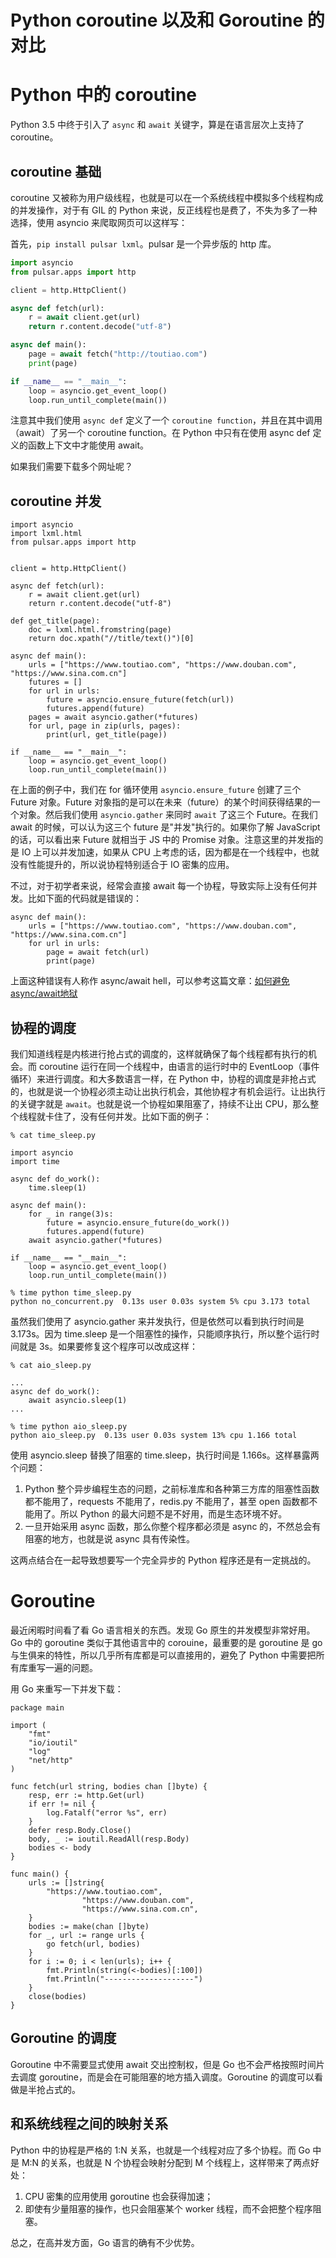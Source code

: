 # Python coroutine 以及和 Goroutine 的对比

<!--
ID: b121a7c4-573c-4114-b977-90ad84b1c746
Status: publish
Date: 2018-04-29T05:44:00
Modified: 2020-05-16T11:37:10
wp_id: 681
-->

# Python 中的 coroutine

Python 3.5 中终于引入了 `async` 和 `await` 关键字，算是在语言层次上支持了 coroutine。

## coroutine 基础

coroutine 又被称为用户级线程，也就是可以在一个系统线程中模拟多个线程构成的并发操作，对于有 GIL 的 Python 来说，反正线程也是费了，不失为多了一种选择，使用 asyncio 来爬取网页可以这样写：

首先，`pip install pulsar lxml`。pulsar 是一个异步版的 http 库。

```py
import asyncio
from pulsar.apps import http

client = http.HttpClient()

async def fetch(url):
    r = await client.get(url)
    return r.content.decode("utf-8")

async def main():
    page = await fetch("http://toutiao.com")
    print(page)

if __name__ == "__main__":
    loop = asyncio.get_event_loop()
    loop.run_until_complete(main())
```

注意其中我们使用 `async def` 定义了一个 `coroutine function`，并且在其中调用（await）了另一个 coroutine function。在 Python 中只有在使用 async def 定义的函数上下文中才能使用 await。

如果我们需要下载多个网址呢？

## coroutine 并发

```
import asyncio
import lxml.html
from pulsar.apps import http


client = http.HttpClient()

async def fetch(url):
    r = await client.get(url)
    return r.content.decode("utf-8")

def get_title(page):
    doc = lxml.html.fromstring(page)
    return doc.xpath("//title/text()")[0]

async def main():
    urls = ["https://www.toutiao.com", "https://www.douban.com", "https://www.sina.com.cn"]
    futures = []
    for url in urls:
        future = asyncio.ensure_future(fetch(url))
        futures.append(future)
    pages = await asyncio.gather(*futures)
    for url, page in zip(urls, pages):
        print(url, get_title(page))

if __name__ == "__main__":
    loop = asyncio.get_event_loop()
    loop.run_until_complete(main())
```

在上面的例子中，我们在 for 循环使用 `asyncio.ensure_future` 创建了三个 Future 对象。Future 对象指的是可以在未来（future）的某个时间获得结果的一个对象。然后我们使用 `asyncio.gather` 来同时 `await` 了这三个 Future。在我们 await 的时候，可以认为这三个 future 是"并发"执行的。如果你了解 JavaScript 的话，可以看出来 Future 就相当于 JS 中的 Promise 对象。注意这里的并发指的是 IO 上可以并发加速，如果从 CPU 上考虑的话，因为都是在一个线程中，也就没有性能提升的，所以说协程特别适合于 IO 密集的应用。

不过，对于初学者来说，经常会直接 await 每一个协程，导致实际上没有任何并发。比如下面的代码就是错误的：

```
async def main():
    urls = ["https://www.toutiao.com", "https://www.douban.com", "https://www.sina.com.cn"]
    for url in urls:
        page = await fetch(url)
        print(page)
```

上面这种错误有人称作 async/await hell，可以参考这篇文章：[如何避免async/await地狱](https://www.zcfy.cc/article/how-to-escape-async-await-hell)

## 协程的调度

我们知道线程是内核进行抢占式的调度的，这样就确保了每个线程都有执行的机会。而 coroutine 运行在同一个线程中，由语言的运行时中的 EventLoop（事件循环）来进行调度。和大多数语言一样，在 Python 中，协程的调度是非抢占式的，也就是说一个协程必须主动让出执行机会，其他协程才有机会运行。让出执行的关键字就是 `await`。也就是说一个协程如果阻塞了，持续不让出 CPU，那么整个线程就卡住了，没有任何并发。比如下面的例子：

```
% cat time_sleep.py

import asyncio
import time

async def do_work():
    time.sleep(1)

async def main():
    for _ in range(3)s:
        future = asyncio.ensure_future(do_work())
        futures.append(future)
    await asyncio.gather(*futures)

if __name__ == "__main__":
    loop = asyncio.get_event_loop()
    loop.run_until_complete(main())

% time python time_sleep.py
python no_concurrent.py  0.13s user 0.03s system 5% cpu 3.173 total
```

虽然我们使用了 asyncio.gather 来并发执行，但是依然可以看到执行时间是 3.173s。因为 time.sleep 是一个阻塞性的操作，只能顺序执行，所以整个运行时间就是 3s。如果要修复这个程序可以改成这样：

```
% cat aio_sleep.py

...
async def do_work():
    await asyncio.sleep(1)
...

% time python aio_sleep.py
python aio_sleep.py  0.13s user 0.03s system 13% cpu 1.166 total
```

使用 asyncio.sleep 替换了阻塞的 time.sleep，执行时间是 1.166s。这样暴露两个问题：

1. Python 整个异步编程生态的问题，之前标准库和各种第三方库的阻塞性函数都不能用了，requests 不能用了，redis.py 不能用了，甚至 open 函数都不能用了。所以 Python 的最大问题不是不好用，而是生态环境不好。
2. 一旦开始采用 async 函数，那么你整个程序都必须是 async 的，不然总会有阻塞的地方，也就是说 async 具有传染性。

这两点结合在一起导致想要写一个完全异步的 Python 程序还是有一定挑战的。

# Goroutine

最近闲暇时间看了看 Go 语言相关的东西。发现 Go 原生的并发模型非常好用。Go 中的 goroutine 类似于其他语言中的 corouine，最重要的是 goroutine 是 go 与生俱来的特性，所以几乎所有库都是可以直接用的，避免了 Python 中需要把所有库重写一遍的问题。

用 Go 来重写一下并发下载：

```
package main

import (
	"fmt"
	"io/ioutil"
	"log"
	"net/http"
)

func fetch(url string, bodies chan []byte) {
	resp, err := http.Get(url)
	if err != nil {
		log.Fatalf("error %s", err)
	}
	defer resp.Body.Close()
	body, _ := ioutil.ReadAll(resp.Body)
	bodies <- body
}

func main() {
	urls := []string{
		"https://www.toutiao.com",
                "https://www.douban.com",
                "https://www.sina.com.cn",
	}
	bodies := make(chan []byte)
	for _, url := range urls {
		go fetch(url, bodies)
	}
	for i := 0; i < len(urls); i++ {
		fmt.Println(string(<-bodies)[:100])
		fmt.Println("--------------------")
	}
	close(bodies)
}
```


## Goroutine 的调度

Goroutine 中不需要显式使用 await 交出控制权，但是 Go 也不会严格按照时间片去调度 goroutine，而是会在可能阻塞的地方插入调度。Goroutine 的调度可以看做是半抢占式的。

## 和系统线程之间的映射关系

Python 中的协程是严格的 1:N 关系，也就是一个线程对应了多个协程。而 Go 中是 M:N 的关系，也就是 N 个协程会映射分配到 M 个线程上，这样带来了两点好处：

1. CPU 密集的应用使用 goroutine 也会获得加速；
2. 即使有少量阻塞的操作，也只会阻塞某个 worker 线程，而不会把整个程序阻塞。

总之，在高并发方面，Go 语言的确有不少优势。